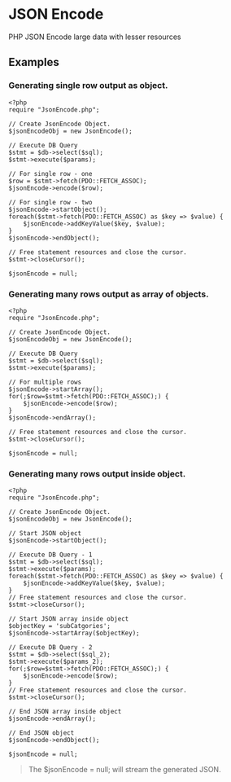 # JSON Encode
 
PHP JSON Encode large data with lesser resources
 

## Examples
 

### Generating single row output as object.
 

    <?php
    require "JsonEncode.php";
    
    // Create JsonEncode Object.
    $jsonEncodeObj = new JsonEncode();
    
    // Execute DB Query
    $stmt = $db->select($sql);
    $stmt->execute($params);
    
    // For single row - one
    $row = $stmt->fetch(PDO::FETCH_ASSOC);
    $jsonEncode->encode($row);
    
    // For single row - two
    $jsonEncode->startObject();
    foreach($stmt->fetch(PDO::FETCH_ASSOC) as $key => $value) {
        $jsonEncode->addKeyValue($key, $value);
    }
    $jsonEncode->endObject();
    
    // Free statement resources and close the cursor.
    $stmt->closeCursor();
    
    $jsonEncode = null;

### Generating many rows output as array of objects.
 

    <?php
    require "JsonEncode.php";
    
    // Create JsonEncode Object.
    $jsonEncodeObj = new JsonEncode();
    
    // Execute DB Query
    $stmt = $db->select($sql);
    $stmt->execute($params);
    
    // For multiple rows
    $jsonEncode->startArray();
    for(;$row=$stmt->fetch(PDO::FETCH_ASSOC);) {
        $jsonEncode->encode($row);
    }
    $jsonEncode->endArray();
    
    // Free statement resources and close the cursor.
    $stmt->closeCursor();
    
    $jsonEncode = null;

### Generating many rows output inside object.
 

    <?php
    require "JsonEncode.php";
    
    // Create JsonEncode Object.
    $jsonEncodeObj = new JsonEncode();
    
    // Start JSON object
    $jsonEncode->startObject();
    
    // Execute DB Query - 1
    $stmt = $db->select($sql);
    $stmt->execute($params);
    foreach($stmt->fetch(PDO::FETCH_ASSOC) as $key => $value) {
        $jsonEncode->addKeyValue($key, $value);
    }
    // Free statement resources and close the cursor.
    $stmt->closeCursor();
    
    // Start JSON array inside object
    $objectKey = 'subCatgories';
    $jsonEncode->startArray($objectKey);
    
    // Execute DB Query - 2
    $stmt = $db->select($sql_2);
    $stmt->execute($params_2);
    for(;$row=$stmt->fetch(PDO::FETCH_ASSOC);) {
        $jsonEncode->encode($row);
    }
    // Free statement resources and close the cursor.
    $stmt->closeCursor();
    
    // End JSON array inside object
    $jsonEncode->endArray();
    
    // End JSON object
    $jsonEncode->endObject();
    
    $jsonEncode = null;

> The $jsonEncode = null; will stream the generated JSON.
